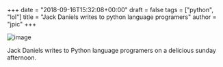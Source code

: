 +++
date = "2018-09-16T15:32:08+00:00"
draft = false
tags = ["python", "lol"]
title = "Jack Daniels writes to python language programers"
author = "jpic"
+++

![image](/img/2018-09-16-jack-daniels-writes-to-python-language-programers/d4bde9921f090ddfea99f7903189dfe5b403f80fedb6c8a9125e42cb781f361e.png)

Jack Daniels writes to Python language programers on a delicious sunday afternoon.
